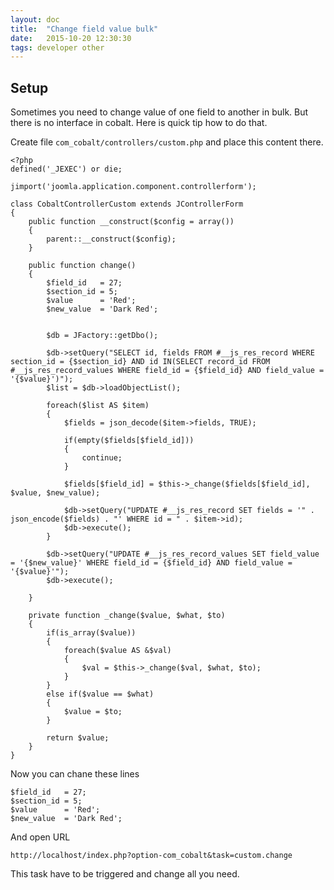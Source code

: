 ```yaml
---
layout: doc
title:  "Change field value bulk"
date:   2015-10-20 12:30:30
tags: developer other
---
```

## Setup

Sometimes you need to change value of one field to another in bulk. But there is no interface in cobalt. Here is quick tip how to do that.

Create file `com_cobalt/controllers/custom.php` and place this content there.

```
<?php
defined('_JEXEC') or die;

jimport('joomla.application.component.controllerform');

class CobaltControllerCustom extends JControllerForm
{
	public function __construct($config = array())
	{
		parent::__construct($config);
	}
		
	public function change()
	{
		$field_id   = 27;
		$section_id = 5;
		$value      = 'Red';
		$new_value  = 'Dark Red';


		$db = JFactory::getDbo();

		$db->setQuery("SELECT id, fields FROM #__js_res_record WHERE section_id = {$section_id} AND id IN(SELECT record_id FROM #__js_res_record_values WHERE field_id = {$field_id} AND field_value = '{$value}')");
		$list = $db->loadObjectList();

		foreach($list AS $item)
		{
			$fields = json_decode($item->fields, TRUE);

			if(empty($fields[$field_id]))
			{
				continue;
			}

			$fields[$field_id] = $this->_change($fields[$field_id], $value, $new_value);

			$db->setQuery("UPDATE #__js_res_record SET fields = '" . json_encode($fields) . "' WHERE id = " . $item->id);
			$db->execute();
		}

		$db->setQuery("UPDATE #__js_res_record_values SET field_value = '{$new_value}' WHERE field_id = {$field_id} AND field_value = '{$value}'");
		$db->execute();

	}

	private function _change($value, $what, $to)
	{
		if(is_array($value))
		{
			foreach($value AS &$val)
			{
				$val = $this->_change($val, $what, $to);
			}
		}
		else if($value == $what)
		{
			$value = $to;
		}

		return $value;
	}
}
```

Now you can chane these lines

	$field_id   = 27;
	$section_id = 5;
	$value      = 'Red';
	$new_value  = 'Dark Red';

And open URL

    http://localhost/index.php?option-com_cobalt&task=custom.change

This task have to be triggered and change all you need.

